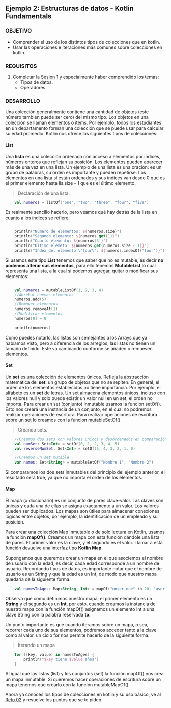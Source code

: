 ## Ejemplo 2: Estructuras de datos - Kotlin Fundamentals

### OBJETIVO

- Comprender el uso de los distintos tipos de colecciones que en kotlin.
- Usar las operaciones e iteraciones más comunes sobre colecciones en kotlin.

### REQUISITOS

1. Completar la  [Sesion 1](/../../tree/master/Sesion-01) y especialmente haber comprendido los temas:
	- Tipos de datos.
	- Operadores.

### DESARROLLO

Una colección generalmente contiene una cantidad de objetos (este número también puede ser cero) del mismo tipo. Los objetos en una colección se llaman elementos o ítems. Por ejemplo, todos los estudiantes en un departamento forman una colección que se puede usar para calcular su edad promedio. Kotlin nos ofrece los siguientes tipos de colecciones:

#### List
Una **lista** es una colección ordenada con acceso a elementos por índices, números enteros que reflejan su posición. Los elementos pueden aparecer más de una vez en una lista. Un ejemplo de una lista es una oración: es un grupo de palabras, su orden es importante y pueden repetirse.
Los elementos en una lista sí están ordenados y sus índices van desde 0 que es el primer elemento hasta lis.size - 1 que es el último elemento.

>Declaración de una lista.
```kotlin
	val numeros = listOf("one", "two", "three", "four", "five")
```
Es realmente sencillo hacerlo, pero veamos qué hay detrás de la lista en cuanto a los índices se refiere.
```kotlin

	println("Numero de elementos: ${numeros.size}")
	println("Segundo elemento: ${numeros.get(1)}")
	println("Cuarto elemento: ${numeros[3]}")
	println("Ultimo elemeto: ${numeros.get(numeros.size - 1)}")
	printls("Index del elemento \"four\": ${numeros.indexOf("four")}")

```
Si usamos este tipo **List<T>** tenemos que saber que no es mutable, es decir **no podemos alterar sus elementos**, para ello tenemos **MutableList<T>** lo cual representa una lista, a la cual sí podemos agregar, quitar o modificar sus elementos:
```kotlin

	val numeros = mutableListOf(1, 2, 3, 4)
	//Abrebar nuevos elementos
	numeros.add(5)
	//Remover elementos
	numeros.removeAt(1)
	//Modificar elementos
	numeros[0] = 0
	
	println(numeros)

```
Como puedes notarlo, las listas son semejantes a los Arrays que ya habíamos visto, pero a diferencia de los arreglos, las listas no tienen un tamaño definido. Este va cambiando conforme se añaden o remueven elementos.


#### Set

Un **set** es una colección de elementos únicos. Refleja la abstracción matemática del **set**: un grupo de objetos que no se repiten. En general, el orden de los elementos establecidos no tiene importancia. Por ejemplo, el alfabeto es un **set** de letras.
Un set almacena elementos únicos, incluso con los valores null y solo puede existir un valor null en un set, el orden no importa.
Para crear un set (conjunto) inmutable usamos la funcion setOf(). Esto nos creará una instancia de un conjunto, en el cual no podremos realizar operaciones de escritura. Para realizar operaciones de escritura sobre un set lo creamos con la funcion mutableSetOf()

>Creando sets.
```kotlin
	//Creamos dos sets con valores únicos y desordenados en comparación entre ambos.
	val numSet: Set<Int> = setOf(0, 1, 2, 3, 4, 5)
	val reverseNumSet: Set<Int> = setOf(5, 4, 3, 2, 1, 0)

	//Creamos un set mutable
	var names: Set<String> = mutableSetOf("Nombre 1", "Nombre 2")
```
Si comparamos los dos sets inmutables del principio del ejemplo anterior, el resultado será true, ya que no importa el orden de los elementos.

#### Map
El mapa (o diccionario) es un conjunto de pares clave-valor. Las claves son únicas y cada una de ellas se asigna exactamente a un valor. Los valores pueden ser duplicados. Los mapas son útiles para almacenar conexiones lógicas entre objetos, por ejemplo, la identificación de un empleado y su posición.

Para crear una colección Map inmutable o de solo lectura en Kotlin, usamos la función **mapOf()**. Creamos un mapa con esta función dándole una lista de pares. El primer valor es la clave, y el segundo es el valor. Llamar a esta función devuelve una interfaz tipo **Kotlin Map**.

Supongamos que queremos crear un mapa en el que asociemos el nombre de usuario con la edad, es decir, cada edad corresponde a un nombre de usuario. Recordando tipos de datos, es importante notar que el nombre de usuario es un String y que la edad es un Int, de modo que nuestro mapa quedaría de la siguiente forma.
```kotlin
	val namesToAges: Map<String, Int> = mapOf("unser_one" to 20, "user_two" to 23)
```
Observa que como definimos nuestro mapa, el primer elemento es un **String** y el segundo es un **Int**, por esto, cuando creamos la instancia de nuestro mapa con la función mapOf() asignamos un elemento Int a una clave String con la palabra reservada **to**.

Un punto importante es que cuando iteramos sobre un mapa, o sea, recorrer cada uno de sus elementos, podremos acceder tanto a la clave como al valor, un ciclo for nos permite hacerlo de la siguiente forma.
>Iterando un mapa
```kotlin
	for ((key, value) in namesToAges) {
		println("$key tiene $value años")
	}
```
Al igual que las listas (list) y los conjuntos (set) la función mapOf() nos crea un mapa inmutable. Si queremos hacer operaciones de escritura sobre un mapa tenemos que crearlo con la función mutableMapOf().

Ahora ya conoces los tipos de colecciones en kotlin y su uso básico, ve al [Reto 02](/../../tree/master/Sesion-02/Reto-02/) y resuelve los puntos que se te piden.
